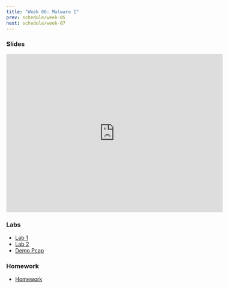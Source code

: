 ```yaml
---
title: "Week 06: Malware I"
prev: schedule/week-05
next: schedule/week-07
---
```


### Slides

<iframe src="https://slides.com/chasekanipe/todo" width="576" height="420" title="Week 6" scrolling="no" frameborder="0" webkitallowfullscreen mozallowfullscreen allowfullscreen></iframe>

### Labs

- [Lab 1](lab-1/)
- [Lab 2](lab-2/)
- [Demo Pcap](http_with_jpeg.pcap)

### Homework

- [Homework](hw/)
